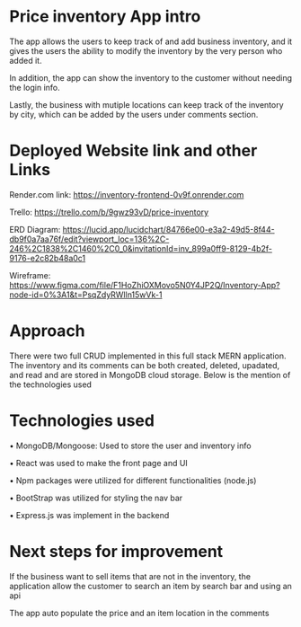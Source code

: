 # Price inventory App intro

The app allows the users to keep track of and add business inventory, and it gives the users the ability to modify the inventory by the very person who added it. 

In addition, the app can show the inventory to the customer without needing the login info. 

Lastly, the business with mutiple locations can keep track of the inventory by city, which can be added by the users under comments section. 

# Deployed Website link and other Links

Render.com link:
https://inventory-frontend-0v9f.onrender.com


Trello: 
https://trello.com/b/9gwz93vD/price-inventory


ERD Diagram:
https://lucid.app/lucidchart/84766e00-e3a2-49d5-8f44-db9f0a7aa76f/edit?viewport_loc=136%2C-246%2C1838%2C1460%2C0_0&invitationId=inv_899a0ff9-8129-4b2f-9176-e2c82b48a0c1


Wireframe:
https://www.figma.com/file/F1HoZhiOXMovo5N0Y4JP2Q/Inventory-App?node-id=0%3A1&t=PsqZdyRWlln15wVk-1


# Approach

There were two full CRUD implemented in this full stack MERN application. The inventory and its comments can be both created, deleted, upadated, and read and are stored in MongoDB cloud storage. Below is the mention of the technologies used


# Technologies used

• MongoDB/Mongoose: Used to store the user and inventory info

• React was used to make the front page and UI

• Npm packages were utilized for different functionalities (node.js)

• BootStrap was utilized for styling the nav bar

• Express.js was implement in the backend


# Next steps for improvement
If the business want to sell items that are not in the inventory, the application allow the customer to search an item by search bar and using an api

The app auto populate the price and an item location in the comments



